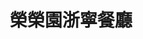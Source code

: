 ---
title: "榮榮園浙寧餐廳"
description: "榮榮園浙寧餐廳"
layout: shop
keywords:
  - 美食競賽
  - 台灣美食
  - 美食精選
datePublished: "2025-06-30"
dateModified: "2025-07-03"
city: "台北市"
district: "大安區"
address: "台北市大安區信義路四段25號2樓"
phone: "0227038822"
geo: "25.033581037187666, 121.544639769365"
google_map: "https://maps.app.goo.gl/T9SL41jzPjr1FqoY7"
footinder: "https://footinder.com.tw/%e5%8f%b0%e5%8c%97%e5%b8%82%e5%a4%a7%e5%ae%89%e5%8d%80/8589/"
official: "https://www.facebook.com/rongrongyuan0227038822"
award:
  - name: "500盤"
    year: "2024"
    entries:
      - dishes:
          - "烤光餅與㸆排骨"

---